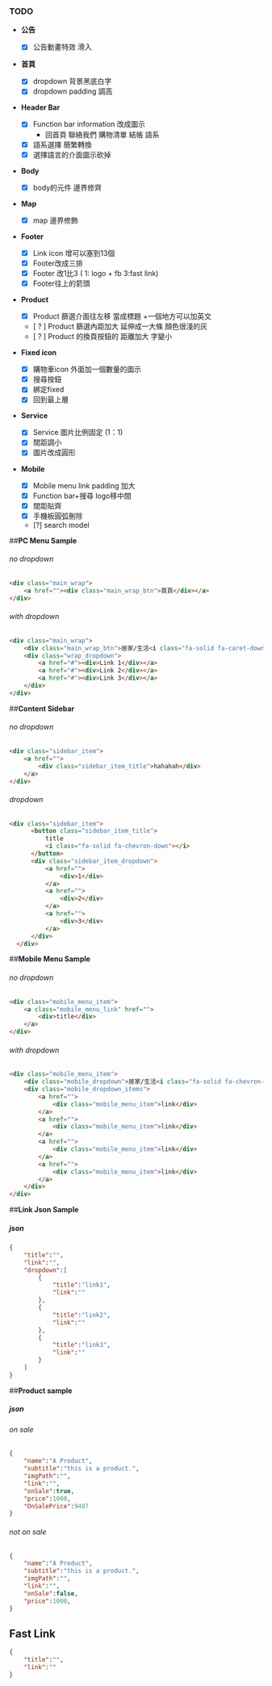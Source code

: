 ### TODO
- **公告**
  - [x] 公告動畫特效 滑入

- **首頁**
  - [x] dropdown 背景黑底白字
  - [x] dropdown padding 調高

- **Header Bar**
  - [x] Function bar information 改成圖示
    - 回首頁  聯絡我們 購物清單  結帳  語系
  - [x] 語系選擇 簡繁轉換
  - [x] 選擇語言的介面圖示砍掉
- **Body**
  - [x] body的元件 邊界修齊
- **Map**
  - [x] map 邊界修飾
- **Footer**
  - [x] Link icon 增可以塞到13個    
  - [x] Footer改成三排    
  - [x] Footer 改1比3 ( 1: logo + fb  3:fast link)    
  - [x] Footer往上的箭頭
  
- **Product**
  - [x] Product 篩選介面往左移 當成標題 +一個地方可以加英文
  - [ ? ] Product 篩選內距加大  延伸成一大條 顏色很淺的灰
  - [ ? ] Product 的換頁按鈕的 距離加大 字變小


- **Fixed icon**
  - [x] 購物車icon 外面加一個數量的圖示
  - [x] 搜尋按鈕
  - [x] 綁定fixed
  - [x] 回到最上層

- **Service**
  - [x] Service 圖片比例固定 (1：1)
  - [x] 間距調小
  - [x] 圖片改成圓形

- **Mobile**
  - [x] Mobile menu link padding 加大
  - [x] Function bar+搜尋  logo移中間
  - [x] 間距貼齊
  - [x] 手機板圓弧刪除
  - [?] search model


##**PC Menu Sample**
###### no dropdown
``` html
<div class="main_wrap">
    <a href=""><div class="main_wrap_btn">首頁</div></a>
</div>
```

###### with dropdown
``` html
<div class="main_wrap">
    <div class="main_wrap_btn">居家/生活<i class="fa-solid fa-caret-down"></i></div>
    <div class="wrap_dropdown">
        <a href="#"><div>Link 1</div></a>
        <a href="#"><div>Link 2</div></a>
        <a href="#"><div>Link 3</div></a>
    </div>
</div>
```

##**Content Sidebar**
###### no dropdown
```html
<div class="sidebar_item">
    <a href="">
        <div class="sidebar_item_title">hahahah</div>
    </a>
</div>
```

###### dropdown
```html
<div class="sidebar_item">
      <button class="sidebar_item_title">
          title
          <i class="fa-solid fa-chevron-down"></i>
      </button>
      <div class="sidebar_item_dropdown">
          <a href="">
              <div>1</div>
          </a>
          <a href="">
              <div>2</div>
          </a>
          <a href="">
              <div>3</div>
          </a>
      </div>
  </div>
```

##**Mobile Menu Sample**
###### no dropdown
``` html
<div class="mobile_menu_item">
    <a class="mobile_menu_link" href="">
        <div>title</div>
    </a>
</div>
```
###### with dropdown
``` html
<div class="mobile_menu_item">
    <div class="mobile_dropdown">居家/生活<i class="fa-solid fa-chevron-down"></i></div>
    <div class="mobile_dropdown_items">
        <a href="">
            <div class="mobile_menu_item">link</div>
        </a>
        <a href="">
            <div class="mobile_menu_item">link</div>
        </a>
        <a href="">
            <div class="mobile_menu_item">link</div>
        </a>
        <a href="">
            <div class="mobile_menu_item">link</div>
        </a>
    </div>
</div>
```

##**Link Json Sample**
##### json
``` json
{
    "title":"",
    "link":"",
    "dropdown":[
        {
            "title":"link1",
            "link":""
        },
        {
            "title":"link2",
            "link":""
        },
        {
            "title":"link3",
            "link":""
        }
    ]
}
```

##**Product sample**
##### json
###### on sale
``` json
{
    "name":"A Product",
    "subtitle":"this is a product.",
    "imgPath":"",
    "link":"",
    "onSale":true,
    "price":1000,
    "OnSalePrice":9487
}
```
###### not on sale
``` json
{
    "name":"A Product",
    "subtitle":"this is a product.",
    "imgPath":"",
    "link":"",
    "onSale":false,
    "price":1000,
}
```

## **Fast Link**
``` json
{
    "title":"",
    "link":""
}
```